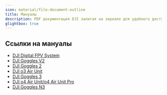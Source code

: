 ```yaml
---
icon: material/file-document-outline
title: Мануалы
description: PDF документация DJI залитая на зеркало для удобного доступа
glightbox: true
---
```


## Ссылки на мануалы

* <a href="https://djifpvdocs.b-cdn.net/manuals/DJI_Digital_FPV_System_User_Manual_EN.pdf" target="_blank">DJI Digital FPV System</a>  
* <a href="https://djifpvdocs.b-cdn.net/manuals/DJI_FPV_Goggles_V2_User_Guide.pdf" target="_blank">DJI Goggles V2</a>  
* <a href="https://djifpvdocs.b-cdn.net/manuals/DJI_Goggles_2_User_Manual_v1.0_en.pdf" target="_blank">DJI Goggles 2</a>  
* <a href="https://djifpvdocs.b-cdn.net/manuals/DJI_O3_Air_Unit_User_Manual_v1.0_EN.pdf" target="_blank">DJI o3 Air Unit</a>  
* <a href="https://djifpvdocs.b-cdn.net/manuals/DJI_Goggles_3_User_Manual_EN.pdf" target="_blank">DJI Goggles 3</a>  
* <a href="https://djifpvdocs.b-cdn.net/manuals/DJI_O4_Air_Unit_Series_User_Manual_v1.0_en.pdf" target="_blank">DJI o4 Air Unit/o4 Air Unit Pro</a>  
* <a href="https://djifpvdocs.b-cdn.net/manuals/DJI_Goggles_N3_User_Manual_en.pdf" target="_blank">DJI Goggles N3</a>

